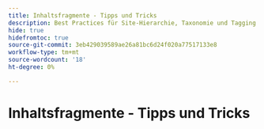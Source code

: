 ```yaml
---
title: Inhaltsfragmente - Tipps und Tricks
description: Best Practices für Site-Hierarchie, Taxonomie und Tagging
hide: true
hidefromtoc: true
source-git-commit: 3eb429039589ae26a81bc6d24f020a77517133e8
workflow-type: tm+mt
source-wordcount: '18'
ht-degree: 0%

---
```



# Inhaltsfragmente - Tipps und Tricks
